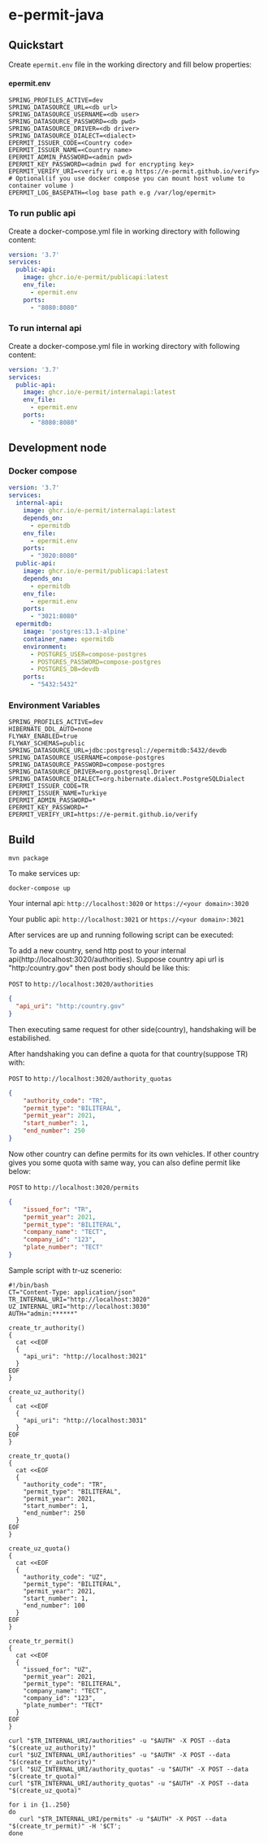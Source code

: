 # e-permit-java

## Quickstart

Create ```epermit.env``` file in the working directory and fill below properties: 

#### epermit.env

```properties
SPRING_PROFILES_ACTIVE=dev
SPRING_DATASOURCE_URL=<db url>
SPRING_DATASOURCE_USERNAME=<db user>
SPRING_DATASOURCE_PASSWORD=<db pwd>
SPRING_DATASOURCE_DRIVER=<db driver>
SPRING_DATASOURCE_DIALECT=<dialect>
EPERMIT_ISSUER_CODE=<Country code>
EPERMIT_ISSUER_NAME=<Country name>
EPERMIT_ADMIN_PASSWORD=<admin pwd>
EPERMIT_KEY_PASSWORD=<admin pwd for encrypting key>
EPERMIT_VERIFY_URI=<verify uri e.g https://e-permit.github.io/verify>
# Optional(if you use docker compose you can mount host volume to container volume )
EPERMIT_LOG_BASEPATH=<log base path e.g /var/log/epermit> 
```

### To run public api

Create a docker-compose.yml file in working directory with following content:

```yaml
version: '3.7'
services:
  public-api:
    image: ghcr.io/e-permit/publicapi:latest
    env_file: 
      - epermit.env
    ports:
      - "8080:8080"
```

### To run internal api

Create a docker-compose.yml file in working directory with following content:

```yaml
version: '3.7'
services:
  public-api:
    image: ghcr.io/e-permit/internalapi:latest
    env_file: 
      - epermit.env
    ports:
      - "8080:8080"
```

## Development node

### Docker compose

```yaml
version: '3.7'
services:
  internal-api:
    image: ghcr.io/e-permit/internalapi:latest
    depends_on:
      - epermitdb
    env_file: 
      - epermit.env
    ports:
      - "3020:8080"
  public-api:
    image: ghcr.io/e-permit/publicapi:latest
    depends_on:
      - epermitdb
    env_file: 
      - epermit.env
    ports:
      - "3021:8080"
  epermitdb:
    image: 'postgres:13.1-alpine'
    container_name: epermitdb
    environment:
      - POSTGRES_USER=compose-postgres
      - POSTGRES_PASSWORD=compose-postgres
      - POSTGRES_DB=devdb
    ports:
      - "5432:5432"
```

### Environment Variables

```properties
SPRING_PROFILES_ACTIVE=dev
HIBERNATE_DDL_AUTO=none
FLYWAY_ENABLED=true
FLYWAY_SCHEMAS=public
SPRING_DATASOURCE_URL=jdbc:postgresql://epermitdb:5432/devdb
SPRING_DATASOURCE_USERNAME=compose-postgres
SPRING_DATASOURCE_PASSWORD=compose-postgres
SPRING_DATASOURCE_DRIVER=org.postgresql.Driver
SPRING_DATASOURCE_DIALECT=org.hibernate.dialect.PostgreSQLDialect
EPERMIT_ISSUER_CODE=TR
EPERMIT_ISSUER_NAME=Turkiye
EPERMIT_ADMIN_PASSWORD=*
EPERMIT_KEY_PASSWORD=*
EPERMIT_VERIFY_URI=https://e-permit.github.io/verify
```


## Build 

```mvn package```

To make services up:

```docker-compose up```

Your internal api: ```http://localhost:3020``` or ```https://<your domain>:3020```

Your public api: ```http://localhost:3021``` or ```https://<your domain>:3021```

After services are up and running following script can be executed:

To add a new country, send http post to your internal api(http://localhost:3020/authorities). Suppose country api url is "http:/country.gov" then post body should be like this:

`POST` to `http://localhost:3020/authorities`

```json
{
  "api_uri": "http:/country.gov"
}
```

Then executing same request for other side(country), handshaking will be estabilished. 

After handshaking you can define a quota for that country(suppose TR) with:

`POST` to `http://localhost:3020/authority_quotas`

```json
{
    "authority_code": "TR",
    "permit_type": "BILITERAL",
    "permit_year": 2021,
    "start_number": 1,
    "end_number": 250
}
```

Now other country can define permits for its own vehicles.
If other country gives you some quota with same way, you can also define permit like below:


`POST` to `http://localhost:3020/permits`

```json
{
    "issued_for": "TR",
    "permit_year": 2021,
    "permit_type": "BILITERAL",
    "company_name": "TECT",
    "company_id": "123",
    "plate_number": "TECT"
}
```

Sample script with tr-uz scenerio:

```
#!/bin/bash 
CT="Content-Type: application/json"
TR_INTERNAL_URI="http://localhost:3020"
UZ_INTERNAL_URI="http://localhost:3030"
AUTH="admin:******"

create_tr_authority()
{
  cat <<EOF
  {
    "api_uri": "http://localhost:3021"
  }
EOF
}

create_uz_authority()
{
  cat <<EOF
  {
    "api_uri": "http://localhost:3031"
  }
EOF
}

create_tr_quota()
{
  cat <<EOF
  {
    "authority_code": "TR",
    "permit_type": "BILITERAL",
    "permit_year": 2021,
    "start_number": 1,
    "end_number": 250
  }
EOF
}

create_uz_quota()
{
  cat <<EOF
  {
    "authority_code": "UZ",
    "permit_type": "BILITERAL",
    "permit_year": 2021,
    "start_number": 1,
    "end_number": 100
  }
EOF
}

create_tr_permit()
{
  cat <<EOF
  {
    "issued_for": "UZ",
    "permit_year": 2021,
    "permit_type": "BILITERAL",
    "company_name": "TECT",
    "company_id": "123",
    "plate_number": "TECT"
  }
EOF
}

curl "$TR_INTERNAL_URI/authorities" -u "$AUTH" -X POST --data "$(create_uz_authority)" 
curl "$UZ_INTERNAL_URI/authorities" -u "$AUTH" -X POST --data "$(create_tr_authority)" 
curl "$UZ_INTERNAL_URI/authority_quotas" -u "$AUTH" -X POST --data "$(create_tr_quota)" 
curl "$TR_INTERNAL_URI/authority_quotas" -u "$AUTH" -X POST --data "$(create_uz_quota)" 

for i in {1..250}
do
   curl "$TR_INTERNAL_URI/permits" -u "$AUTH" -X POST --data "$(create_tr_permit)" -H '$CT'; 
done
```
